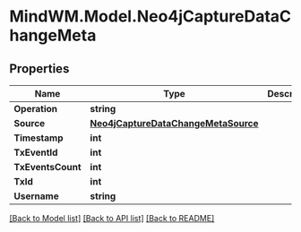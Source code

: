# MindWM.Model.Neo4jCaptureDataChangeMeta

## Properties

Name | Type | Description | Notes
------------ | ------------- | ------------- | -------------
**Operation** | **string** |  | 
**Source** | [**Neo4jCaptureDataChangeMetaSource**](Neo4jCaptureDataChangeMetaSource.md) |  | 
**Timestamp** | **int** |  | 
**TxEventId** | **int** |  | 
**TxEventsCount** | **int** |  | 
**TxId** | **int** |  | 
**Username** | **string** |  | 

[[Back to Model list]](../README.md#documentation-for-models) [[Back to API list]](../README.md#documentation-for-api-endpoints) [[Back to README]](../README.md)

